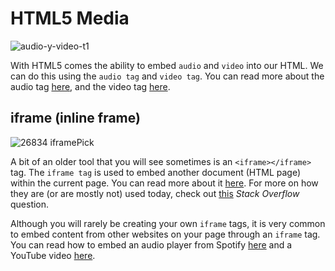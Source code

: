 # HTML5 Media
![audio-y-video-t1](https://user-images.githubusercontent.com/50701501/103877921-03afac00-50d6-11eb-886f-70c6881e52ea.png)

With HTML5 comes the ability to embed `audio` and `video` into our HTML. We can do this using the `audio tag` and `video tag`. You can read more about the audio tag [here](https://developer.mozilla.org/en-US/docs/Web/HTML/Element/audio), and the video tag [here](https://developer.mozilla.org/en-US/docs/Web/HTML/Element/video).

## iframe (inline frame)
![26834 iframePick](https://user-images.githubusercontent.com/50701501/103878174-59845400-50d6-11eb-9b28-e98c044fe6d6.gif)

A bit of an older tool that you will see sometimes is an `<iframe></iframe>` tag. The `iframe tag` is used to embed another document (HTML page) within the current page. You can read more about it [here](https://developer.mozilla.org/en-US/docs/Web/HTML/Element/iframe). For more on how they are (or are mostly not) used today, check out [this](https://stackoverflow.com/questions/3721929/when-should-i-use-html-frames) _Stack Overflow_ question.

Although you will rarely be creating your own `iframe` tags, it is very common to embed content from other websites on your page through an `iframe` tag. You can read how to embed an audio player from Spotify [here](https://developer.spotify.com/documentation/widgets/guides/adding-a-widget/) and a YouTube video [here](https://developers.google.com/youtube/player_parameters#Manual_IFrame_Embeds).